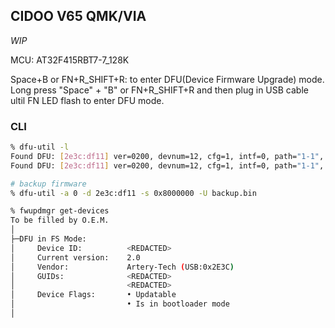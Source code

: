 ## CIDOO V65 QMK/VIA
*WIP*

MCU: AT32F415RBT7-7_128K

Space+B or FN+R_SHIFT+R: to enter DFU(Device Firmware Upgrade) mode. Long press "Space" + "B" or FN+R_SHIFT+R and then plug in USB cable ultil FN LED flash to enter DFU mode.

### CLI

```sh
% dfu-util -l
Found DFU: [2e3c:df11] ver=0200, devnum=12, cfg=1, intf=0, path="1-1", alt=1, name="@Option Byte   /0x1FFFF800/02*016 e", serial="AT32"
Found DFU: [2e3c:df11] ver=0200, devnum=12, cfg=1, intf=0, path="1-1", alt=0, name="@Internal Flash  /0x08000000/ 128*1Kg", serial="AT32"

# backup firmware
% dfu-util -a 0 -d 2e3c:df11 -s 0x8000000 -U backup.bin

% fwupdmgr get-devices
To be filled by O.E.M.
│
├─DFU in FS Mode:
│     Device ID:          <REDACTED>
│     Current version:    2.0
│     Vendor:             Artery-Tech (USB:0x2E3C)
│     GUIDs:              <REDACTED>
│                         <REDACTED>
│     Device Flags:       • Updatable
│                         • Is in bootloader mode
│

````

